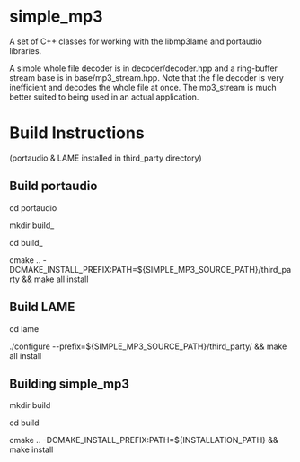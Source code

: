 # simple_mp3
A set of C++ classes for working with the libmp3lame and portaudio libraries.

A simple whole file decoder is in decoder/decoder.hpp and a ring-buffer stream 
base is in base/mp3_stream.hpp.  Note that the file decoder is very inefficient 
and decodes the whole file at once.  The mp3_stream is much better suited to being
used in an actual application.

# Build Instructions

(portaudio & LAME installed in third_party directory)

Build portaudio
---------------

cd portaudio

mkdir build_

cd build_

cmake .. -DCMAKE_INSTALL_PREFIX:PATH=${SIMPLE_MP3_SOURCE_PATH}/third_party && make all install

Build LAME
----------

cd lame

./configure --prefix=${SIMPLE_MP3_SOURCE_PATH}/third_party/ && make all install

Building simple_mp3
-------------------

mkdir build

cd build

cmake .. -DCMAKE_INSTALL_PREFIX:PATH=${INSTALLATION_PATH} && make install
